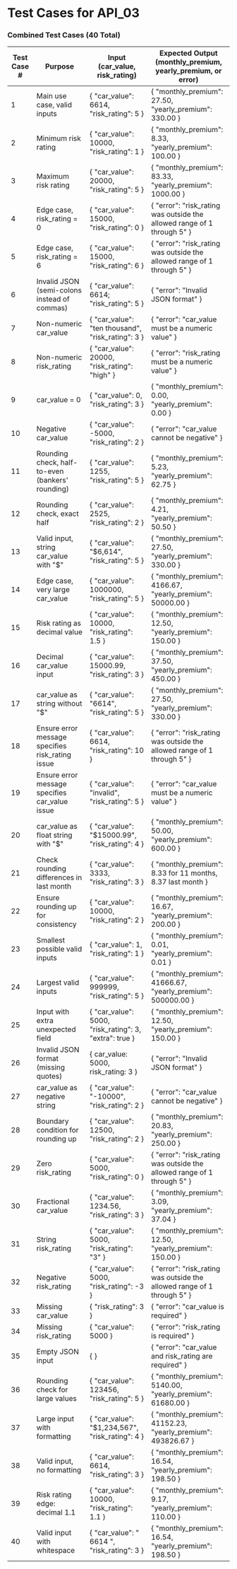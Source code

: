 # Test Cases for API_03


### Combined Test Cases (40 Total)

| **Test Case #** | **Purpose**                                      | **Input** (car_value, risk_rating)                     | **Expected Output** (monthly_premium, yearly_premium, or error)         |
|------------------|--------------------------------------------------|--------------------------------------------------------|-------------------------------------------------------------------------|
| 1                | Main use case, valid inputs                     | { "car_value": 6614, "risk_rating": 5 }                | { "monthly_premium": 27.50, "yearly_premium": 330.00 }                 |
| 2                | Minimum risk rating                             | { "car_value": 10000, "risk_rating": 1 }               | { "monthly_premium": 8.33, "yearly_premium": 100.00 }                  |
| 3                | Maximum risk rating                             | { "car_value": 20000, "risk_rating": 5 }               | { "monthly_premium": 83.33, "yearly_premium": 1000.00 }                |
| 4                | Edge case, risk_rating = 0                      | { "car_value": 15000, "risk_rating": 0 }               | { "error": "risk_rating was outside the allowed range of 1 through 5" }|
| 5                | Edge case, risk_rating = 6                      | { "car_value": 15000, "risk_rating": 6 }               | { "error": "risk_rating was outside the allowed range of 1 through 5" }|
| 6                | Invalid JSON (semi-colons instead of commas)    | { "car_value": 6614; "risk_rating": 5 }                | { "error": "Invalid JSON format" }                                     |
| 7                | Non-numeric car_value                           | { "car_value": "ten thousand", "risk_rating": 3 }      | { "error": "car_value must be a numeric value" }                       |
| 8                | Non-numeric risk_rating                         | { "car_value": 20000, "risk_rating": "high" }          | { "error": "risk_rating must be a numeric value" }                     |
| 9                | car_value = 0                                   | { "car_value": 0, "risk_rating": 3 }                   | { "monthly_premium": 0.00, "yearly_premium": 0.00 }                    |
| 10               | Negative car_value                              | { "car_value": -5000, "risk_rating": 2 }               | { "error": "car_value cannot be negative" }                            |
| 11               | Rounding check, half-to-even (bankers' rounding)| { "car_value": 1255, "risk_rating": 5 }                | { "monthly_premium": 5.23, "yearly_premium": 62.75 }                   |
| 12               | Rounding check, exact half                      | { "car_value": 2525, "risk_rating": 2 }                | { "monthly_premium": 4.21, "yearly_premium": 50.50 }                   |
| 13               | Valid input, string car_value with "$"          | { "car_value": "$6,614", "risk_rating": 5 }            | { "monthly_premium": 27.50, "yearly_premium": 330.00 }                 |
| 14               | Edge case, very large car_value                 | { "car_value": 1000000, "risk_rating": 5 }             | { "monthly_premium": 4166.67, "yearly_premium": 50000.00 }             |
| 15               | Risk rating as decimal value                    | { "car_value": 10000, "risk_rating": 1.5 }             | { "monthly_premium": 12.50, "yearly_premium": 150.00 }                 |
| 16               | Decimal car_value input                         | { "car_value": 15000.99, "risk_rating": 3 }            | { "monthly_premium": 37.50, "yearly_premium": 450.00 }                 |
| 17               | car_value as string without "$"                 | { "car_value": "6614", "risk_rating": 5 }              | { "monthly_premium": 27.50, "yearly_premium": 330.00 }                 |
| 18               | Ensure error message specifies risk_rating issue| { "car_value": 6614, "risk_rating": 10 }               | { "error": "risk_rating was outside the allowed range of 1 through 5" }|
| 19               | Ensure error message specifies car_value issue  | { "car_value": "invalid", "risk_rating": 5 }           | { "error": "car_value must be a numeric value" }                       |
| 20               | car_value as float string with "$"              | { "car_value": "$15000.99", "risk_rating": 4 }         | { "monthly_premium": 50.00, "yearly_premium": 600.00 }                 |
| 21               | Check rounding differences in last month        | { "car_value": 3333, "risk_rating": 3 }                | { "monthly_premium": 8.33 for 11 months, 8.37 last month }             |
| 22               | Ensure rounding up for consistency              | { "car_value": 10000, "risk_rating": 2 }               | { "monthly_premium": 16.67, "yearly_premium": 200.00 }                 |
| 23               | Smallest possible valid inputs                  | { "car_value": 1, "risk_rating": 1 }                   | { "monthly_premium": 0.01, "yearly_premium": 0.01 }                    |
| 24               | Largest valid inputs                            | { "car_value": 999999, "risk_rating": 5 }              | { "monthly_premium": 41666.67, "yearly_premium": 500000.00 }           |
| 25               | Input with extra unexpected field               | { "car_value": 5000, "risk_rating": 3, "extra": true } | { "monthly_premium": 12.50, "yearly_premium": 150.00 }                 |
| 26               | Invalid JSON format (missing quotes)            | { car_value: 5000, risk_rating: 3 }                    | { "error": "Invalid JSON format" }                                     |
| 27               | car_value as negative string                    | { "car_value": "-10000", "risk_rating": 2 }            | { "error": "car_value cannot be negative" }                            |
| 28               | Boundary condition for rounding up              | { "car_value": 12500, "risk_rating": 2 }               | { "monthly_premium": 20.83, "yearly_premium": 250.00 }                 |
| 29               | Zero risk_rating                                | { "car_value": 5000, "risk_rating": 0 }                | { "error": "risk_rating was outside the allowed range of 1 through 5" }|
| 30               | Fractional car_value                            | { "car_value": 1234.56, "risk_rating": 3 }             | { "monthly_premium": 3.09, "yearly_premium": 37.04 }                   |
| 31               | String risk_rating                              | { "car_value": 5000, "risk_rating": "3" }              | { "monthly_premium": 12.50, "yearly_premium": 150.00 }                 |
| 32               | Negative risk_rating                            | { "car_value": 5000, "risk_rating": -3 }               | { "error": "risk_rating was outside the allowed range of 1 through 5" }|
| 33               | Missing car_value                               | { "risk_rating": 3 }                                   | { "error": "car_value is required" }                                   |
| 34               | Missing risk_rating                             | { "car_value": 5000 }                                  | { "error": "risk_rating is required" }                                 |
| 35               | Empty JSON input                                | { }                                                    | { "error": "car_value and risk_rating are required" }                  |
| 36               | Rounding check for large values                 | { "car_value": 123456, "risk_rating": 5 }              | { "monthly_premium": 5140.00, "yearly_premium": 61680.00 }             |
| 37               | Large input with formatting                     | { "car_value": "$1,234,567", "risk_rating": 4 }        | { "monthly_premium": 41152.23, "yearly_premium": 493826.67 }           |
| 38               | Valid input, no formatting                      | { "car_value": 6614, "risk_rating": 3 }                | { "monthly_premium": 16.54, "yearly_premium": 198.50 }                 |
| 39               | Risk rating edge: decimal 1.1                   | { "car_value": 10000, "risk_rating": 1.1 }             | { "monthly_premium": 9.17, "yearly_premium": 110.00 }                  |
| 40               | Valid input with whitespace                     | { "car_value": " 6614 ", "risk_rating": 3 }            | { "monthly_premium": 16.54, "yearly_premium": 198.50 }                 |


